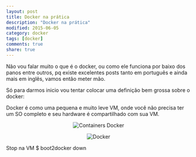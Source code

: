 ```yaml
---
layout: post
title: Docker na prática
description: "Docker na prática"
modified: 2015-06-05
category: docker
tags: [docker]
comments: true
share: true
---
```


Não vou falar muito o que é o docker, ou como ele funciona por baixo dos panos entre outros, pq existe excelentes posts tanto em português e ainda mais em inglês, vamos então meter mão. 

Só para darmos inicio vou tentar colocar uma definição bem grossa sobre o docker:

Docker é como uma pequena e muito leve VM, onde você não precisa ter um SO completo e seu hardware é compartilhado com sua VM. 

<p style="text-align: center;">
  <img src="{{site.baseurl}}/img/posts/containers.jpg" alt="Containers Docker">
</p>


<p style="text-align: center;">
  <img src="{{site.baseurl}}/img/posts/docker.jpg" alt="Docker">
</p>

Stop na VM
$ boot2docker down 